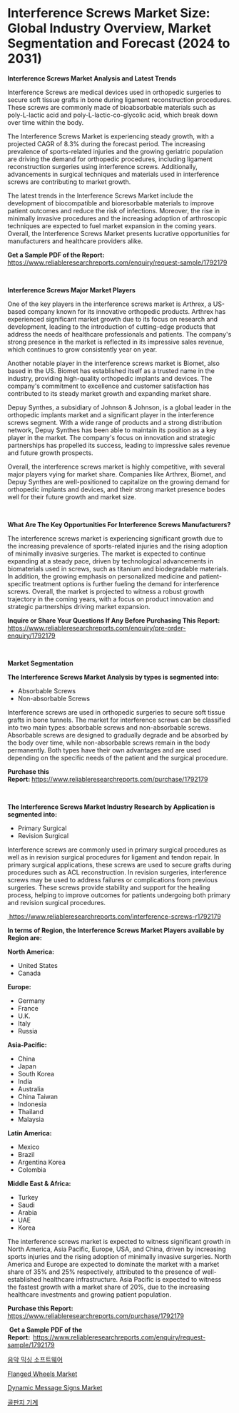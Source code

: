 <p><h1>Interference Screws Market Size: Global Industry Overview, Market Segmentation and Forecast (2024 to 2031)</h1></p><p><strong>Interference Screws Market Analysis and Latest Trends</strong></p>
<p><p>Interference Screws are medical devices used in orthopedic surgeries to secure soft tissue grafts in bone during ligament reconstruction procedures. These screws are commonly made of bioabsorbable materials such as poly-L-lactic acid and poly-L-lactic-co-glycolic acid, which break down over time within the body.</p><p>The Interference Screws Market is experiencing steady growth, with a projected CAGR of 8.3% during the forecast period. The increasing prevalence of sports-related injuries and the growing geriatric population are driving the demand for orthopedic procedures, including ligament reconstruction surgeries using interference screws. Additionally, advancements in surgical techniques and materials used in interference screws are contributing to market growth.</p><p>The latest trends in the Interference Screws Market include the development of biocompatible and bioresorbable materials to improve patient outcomes and reduce the risk of infections. Moreover, the rise in minimally invasive procedures and the increasing adoption of arthroscopic techniques are expected to fuel market expansion in the coming years. Overall, the Interference Screws Market presents lucrative opportunities for manufacturers and healthcare providers alike.</p></p>
<p><strong>Get a Sample PDF of the Report:&nbsp;</strong> <a href="https://www.reliableresearchreports.com/enquiry/request-sample/1792179">https://www.reliableresearchreports.com/enquiry/request-sample/1792179</a></p>
<p>&nbsp;</p>
<p><strong>Interference Screws Major Market Players</strong></p>
<p><p>One of the key players in the interference screws market is Arthrex, a US-based company known for its innovative orthopedic products. Arthrex has experienced significant market growth due to its focus on research and development, leading to the introduction of cutting-edge products that address the needs of healthcare professionals and patients. The company's strong presence in the market is reflected in its impressive sales revenue, which continues to grow consistently year on year.</p><p>Another notable player in the interference screws market is Biomet, also based in the US. Biomet has established itself as a trusted name in the industry, providing high-quality orthopedic implants and devices. The company's commitment to excellence and customer satisfaction has contributed to its steady market growth and expanding market share.</p><p>Depuy Synthes, a subsidiary of Johnson & Johnson, is a global leader in the orthopedic implants market and a significant player in the interference screws segment. With a wide range of products and a strong distribution network, Depuy Synthes has been able to maintain its position as a key player in the market. The company's focus on innovation and strategic partnerships has propelled its success, leading to impressive sales revenue and future growth prospects.</p><p>Overall, the interference screws market is highly competitive, with several major players vying for market share. Companies like Arthrex, Biomet, and Depuy Synthes are well-positioned to capitalize on the growing demand for orthopedic implants and devices, and their strong market presence bodes well for their future growth and market size.</p></p>
<p>&nbsp;</p>
<p><strong>What Are The Key Opportunities For Interference Screws Manufacturers?</strong></p>
<p><p>The interference screws market is experiencing significant growth due to the increasing prevalence of sports-related injuries and the rising adoption of minimally invasive surgeries. The market is expected to continue expanding at a steady pace, driven by technological advancements in biomaterials used in screws, such as titanium and biodegradable materials. In addition, the growing emphasis on personalized medicine and patient-specific treatment options is further fueling the demand for interference screws. Overall, the market is projected to witness a robust growth trajectory in the coming years, with a focus on product innovation and strategic partnerships driving market expansion.</p></p>
<p><strong>Inquire or Share Your Questions If Any Before Purchasing This Report:</strong> <a href="https://www.reliableresearchreports.com/enquiry/pre-order-enquiry/1792179">https://www.reliableresearchreports.com/enquiry/pre-order-enquiry/1792179</a></p>
<p>&nbsp;</p>
<p><strong>Market Segmentation</strong></p>
<p><strong>The Interference Screws Market Analysis by types is segmented into:</strong></p>
<p><ul><li>Absorbable Screws</li><li>Non-absorbable Screws</li></ul></p>
<p><p>Interference screws are used in orthopedic surgeries to secure soft tissue grafts in bone tunnels. The market for interference screws can be classified into two main types: absorbable screws and non-absorbable screws. Absorbable screws are designed to gradually degrade and be absorbed by the body over time, while non-absorbable screws remain in the body permanently. Both types have their own advantages and are used depending on the specific needs of the patient and the surgical procedure.</p></p>
<p><strong>Purchase this Report:&nbsp;</strong><a href="https://www.reliableresearchreports.com/purchase/1792179">https://www.reliableresearchreports.com/purchase/1792179</a></p>
<p>&nbsp;</p>
<p><strong>The Interference Screws Market Industry Research by Application is segmented into:</strong></p>
<p><ul><li>Primary Surgical</li><li>Revision Surgical</li></ul></p>
<p><p>Interference screws are commonly used in primary surgical procedures as well as in revision surgical procedures for ligament and tendon repair. In primary surgical applications, these screws are used to secure grafts during procedures such as ACL reconstruction. In revision surgeries, interference screws may be used to address failures or complications from previous surgeries. These screws provide stability and support for the healing process, helping to improve outcomes for patients undergoing both primary and revision surgical procedures.</p></p>
<p><a href="https://www.reliableresearchreports.com/interference-screws-r1792179">&nbsp;https://www.reliableresearchreports.com/interference-screws-r1792179</a></p>
<p><strong>In terms of Region, the Interference Screws Market Players available by Region are:</strong></p>
<p>
    <p> <strong> North America: </strong>
        <ul>
            <li>United States</li>
            <li>Canada</li>
        </ul>
        </p> 
    <p> <strong> Europe: </strong>
        <ul>
            <li>Germany</li>
            <li>France</li>
            <li>U.K.</li>
            <li>Italy</li>
            <li>Russia</li>
        </ul>
        </p> 
    <p> <strong> Asia-Pacific: </strong>
        <ul>
            <li>China</li>
            <li>Japan</li>
            <li>South Korea</li>
            <li>India</li>
            <li>Australia</li>
            <li>China Taiwan</li>
            <li>Indonesia</li>
            <li>Thailand</li>
            <li>Malaysia</li>
        </ul>
        </p> 
    <p> <strong> Latin America: </strong>
        <ul>
            <li>Mexico</li>
            <li>Brazil</li>
            <li>Argentina Korea</li>
            <li>Colombia</li>
        </ul>
        </p> 
    <p> <strong> Middle East & Africa: </strong>
        <ul>
            <li>Turkey</li>
            <li>Saudi</li>
            <li>Arabia</li>
            <li>UAE</li>
            <li>Korea</li>
        </ul>
    </p>
    </p>
<p><p>The interference screws market is expected to witness significant growth in North America, Asia Pacific, Europe, USA, and China, driven by increasing sports injuries and the rising adoption of minimally invasive surgeries. North America and Europe are expected to dominate the market with a market share of 35% and 25% respectively, attributed to the presence of well-established healthcare infrastructure. Asia Pacific is expected to witness the fastest growth with a market share of 20%, due to the increasing healthcare investments and growing patient population.</p></p>
<p><strong>Purchase this Report: </strong><a href="https://www.reliableresearchreports.com/purchase/1792179">https://www.reliableresearchreports.com/purchase/1792179</a></p>
<p>&nbsp;<strong>Get a Sample PDF of the Report:&nbsp;&nbsp;</strong><a href="https://www.reliableresearchreports.com/enquiry/request-sample/1792179">https://www.reliableresearchreports.com/enquiry/request-sample/1792179</a></p>
<p><strong></strong></p>
<p><p><a href="https://github.com/wallacBahrtyinger567686/Market-Research-Report-List-1/blob/main/993592230604.md">음악 믹싱 소프트웨어</a></p><p><a href="https://github.com/peachesmcdowel1/Market-Research-Report-List-2/blob/main/flanged-wheels-market.md">Flanged Wheels Market</a></p><p><a href="https://github.com/edytherolanlouisejk1miz0wig/Market-Research-Report-List-2/blob/main/dynamic-message-signs-market.md">Dynamic Message Signs Market</a></p><p><a href="https://github.com/WilburKihn5676/Market-Research-Report-List-1/blob/main/501578630603.md">골판지 기계</a></p></p>